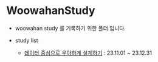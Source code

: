 # WoowahanStudy

- woowahan study 를 기록하기 위한 폴더 입니다.

- study list
  - [데이터 중심으로 우아하게 설계하기](./DesigningDataIntensiveApplication/) : 23.11.01 ~ 23.12.31 